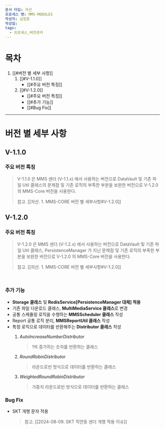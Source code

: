 ```yaml
---
문서 타입: 자산
프로세스 명: MMS-MODULES
작성자: 심정훈
작성일: 
tags:
  - 프로세스_버전관리
---
```



# 목차 


1. [[#버전 별 세부 사항]]
	1. [[#V-1.1.0]]
		- [[#주요 버전 특징]]
	2. [[#V-1.2.0]]
		- [[#주요 버전 특징]]
		- [[#추가 기능]]
		- [[#Bug Fix]]

---

# 버전 별 세부 사항

## V-1.1.0

### 주요 버전 특징

> V-1.1.0 은 MMS 센더 (V-1.1.x) 에서 사용하는 버전으로 DataVault 및 기존 파일 Util 클래스의 문제점 및 기존 로직의 부족한 부분을 보완한 버전으로 V-1.2.0 의 MMS-Core 버전을 사용한다. 
> 
> 참고. [[자산. 1. MMS-CORE 버전 별 세부사항#V-1.2.0]]



## V-1.2.0

### 주요 버전 특징

> V-1.2.0 은 MMS 센더 (V-1.2.x) 에서 사용하는 버전으로 DataVault 및 기존 파일 Util 클래스, PersistenceManager 가 지닌 문제점 및 기존 로직의 부족한 부분을 보완한 버전으로 V-1.2.0 의 MMS-Core 버전을 사용한다. 
> 
> 참고. [[자산. 1. MMS-CORE 버전 별 세부사항#V-1.2.0]] 


</br>

### 추가 기능 

- **Storage 클래스** 및 **RedisService[PersistenceManager 대체] 적용**
- 기존 파일 다운로드 클래스, **MultiMediaService 클래스**로 변경
- 공통 스케쥴링 로직을 수행하는 **MMSScheduler 클래스** 작성
- Report 공통 로직 분리, **MMSReportUtil 클래스** 작성
- 특정 로직으로 데이터를 반환해주는 **Distributor 클래스** 작성
	1. *AutoIncreaseNumberDistributor*
		> 1씩 증가하는 숫자를 반환하는 클래스

	2. *RoundRobinDistributor*
		> 라운드로빈 방식으로 데이터를 반환하는 클래스 	   

	3. *WeightedRoundRobinDistributor*
		> 가중치 라운드로빈 방식으로 데이터를 반환하는 클래스


### Bug Fix

- SKT 개행 문자 적용
   > 참고. [[2024-08-09. SKT 직연동 센더 개행 적용 이슈]] 








